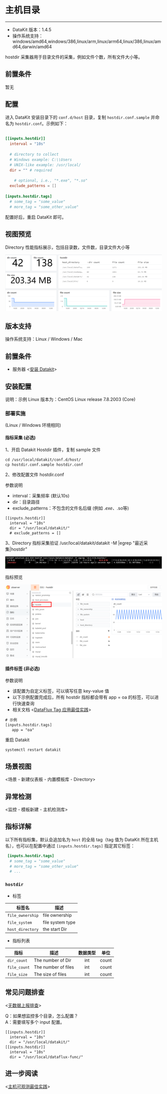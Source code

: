 
# 主机目录
---

- DataKit 版本：1.4.5
- 操作系统支持：windows/amd64,windows/386,linux/arm,linux/arm64,linux/386,linux/amd64,darwin/amd64

hostdir 采集器用于目录文件的采集，例如文件个数，所有文件大小等。

## 前置条件

暂无

## 配置

进入 DataKit 安装目录下的 `conf.d/host` 目录，复制 `hostdir.conf.sample` 并命名为 `hostdir.conf`。示例如下：

```toml

[[inputs.hostdir]]
  interval = "10s"

  # directory to collect
  # Windows example: C:\\Users
  # UNIX-like example: /usr/local/
  dir = "" # required

	# optional, i.e., "*.exe", "*.so"
  exclude_patterns = []

[inputs.hostdir.tags]
  # some_tag = "some_value"
  # more_tag = "some_other_value"
```

配置好后，重启 DataKit 即可。

## 视图预览

Directory 性能指标展示，包括目录数，文件数，目录文件大小等

![image](imgs/input-directory-1.png)

## 版本支持

操作系统支持：Linux / Windows / Mac

## 前置条件

- 服务器 <[安装 Datakit](../datakit/datakit-install.md)>

## 安装配置

说明：示例 Linux 版本为：CentOS Linux release 7.8.2003 (Core)
### 部署实施

(Linux / Windows 环境相同)

#### 指标采集 (必选)

1、开启 Datakit Hostdir 插件，复制 sample 文件
```
cd /usr/local/datakit/conf.d/host/
cp hostdir.conf.sample hostdir.conf
```

2、修改配置文件 hostdir.conf

参数说明

- interval：采集频率 (默认10s)
- dir：目录路径
- exclude_patterns：不包含的文件名后缀 (例如 *.exe、*.so等)
```
[[inputs.hostdir]]
  interval = "10s"
  dir = "/usr/local/datakit/"
  # exclude_patterns = []
```

3、Directory 指标采集验证  /usr/local/datakit/datakit -M |egrep "最近采集|hostdir"

![image](imgs/input-directory-2.png)

指标预览

![image](imgs/input-directory-3.png)

#### 插件标签 (非必选)

参数说明

- 该配置为自定义标签，可以填写任意 key-value 值
- 以下示例配置完成后，所有 hostdir 指标都会带有 app = oa 的标签，可以进行快速查询
- 相关文档 <[DataFlux Tag 应用最佳实践](../best-practices/guance-skill/tag.md)>

```
# 示例
[inputs.hostdir.tags]
   app = "oa"
```

重启 Datakit

```
systemctl restart datakit
```

## 场景视图

<场景 - 新建仪表板 - 内置模板库 - Directory>

## 异常检测

<监控 - 模板新建 - 主机检测库>

## 指标详解

以下所有指标集，默认会追加名为 `host` 的全局 tag（tag 值为 DataKit 所在主机名），也可以在配置中通过 `[inputs.hostdir.tags]` 指定其它标签：

``` toml
 [inputs.hostdir.tags]
  # some_tag = "some_value"
  # more_tag = "some_other_value"
  # ...
```



### `hostdir`

-  标签


| 标签名 | 描述    |
|  ----  | --------|
|`file_ownership`|file ownership|
|`file_system`|file system type|
|`host_directory`|the start Dir|

- 指标列表


| 指标 | 描述| 数据类型 | 单位   |
| ---- |---- | :---:    | :----: |
|`dir_count`|The number of Dir|int|count|
|`file_count`|The number of files|int|count|
|`file_size`|The size of files|int|count|



## 常见问题排查

<[无数据上报排查](../datakit/why-no-data.md)>

Q：如果想监控多个目录，怎么配置？<br />A：需要填写多个 input 配置。
```
[[inputs.hostdir]]
  interval = "10s"
  dir = "/usr/local/datakit/"
[[inputs.hostdir]]
  interval = "10s"
  dir = "/usr/local/dataflux-func/"

```

## 进一步阅读

<[主机可观测最佳实践](../best-practices/integrations/host.md)>
